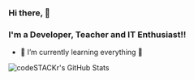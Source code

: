 ### Hi there, 👋

### I'm a Developer, Teacher and IT Enthusiast!!

- 🌱 I’m currently learning everything 🤣

<img align="left" alt="codeSTACKr's GitHub Stats" src="https://github-readme-stats.vercel.app/api?username=kalinggapadelmuhamad&show_icons=true&hide_border=true" />
